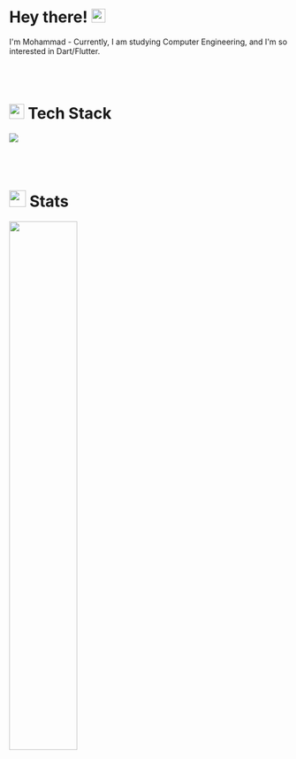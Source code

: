 # Hey there! <img src="https://media.giphy.com/media/hvRJCLFzcasrR4ia7z/giphy.gif" width="25px">

I'm Mohammad - Currently, I am studying Computer Engineering, and I'm so interested in Dart/Flutter.

<br></br>

# <img src="https://media.giphy.com/media/QssGEmpkyEOhBCb7e1/giphy.gif" width="27"/> Tech Stack

<img src="https://skillicons.dev/icons?i=dart,flutter,java,python,cpp,firebase,figma,mysql,postgres,sqlite,bash,vim,latex,markdown,git&theme=dark"/>
  
<br></br>
  
# <img src="https://media.giphy.com/media/iY8CRBdQXODJSCERIr/giphy.gif" width="30"/> Stats
<img width="49.5%" src="https://github-readme-streak-stats.herokuapp.com/?user=MohammadLashkari&theme=react&hide_border=true"/>
